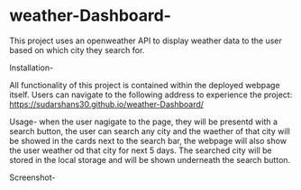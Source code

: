 # weather-Dashboard-

This project uses an openweather API to display weather data to the user based on which city they search for.


Installation-  


All functionality of this project is contained within the deployed webpage itself. Users can navigate to the following address to experience the project: 
https://sudarshans30.github.io/weather-Dashboard/


Usage- 
when the user nagigate to the page, they will be presentd with a search button, the user can search any city and the waether of that city will be showed in the cards next to the search bar, the webpage will also show the user weather od that city for next 5 days. The searched city will be stored in the local storage and will be shown underneath the search button.

Screenshot-




